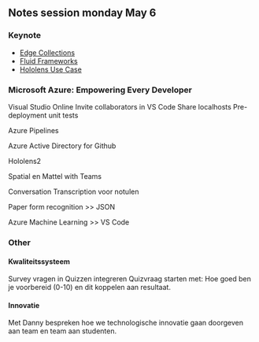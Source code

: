 ## Notes session monday May 6

### Keynote
- [Edge Collections](https://mspoweruser.com/microsoft-announce-edge-collections-for-the-new-chromium-powered-edge-browser/)
- [Fluid Frameworks](https://venturebeat.com/2019/05/06/microsoft-unveils-fluid-framework-a-web-based-modular-platform-for-document-creation/)
- [Hololens Use Case](https://medium.com/@spatialxr/spatial-and-mattel-showcase-partnership-on-stage-with-microsoft-at-mwc-9620d06341cc)

### Microsoft Azure: Empowering Every Developer

Visual Studio Online
Invite collaborators in VS Code
Share localhosts
Pre-deployment unit tests

Azure Pipelines

Azure Active Directory for Github

Hololens2

Spatial en Mattel with Teams

Conversation Transcription voor notulen

Paper form recognition >> JSON

Azure Machine Learning >> VS Code

### Other

#### Kwaliteitssysteem

Survey vragen in Quizzen integreren
Quizvraag starten met: Hoe goed ben je voorbereid (0-10) en dit koppelen aan resultaat.

#### Innovatie
Met Danny bespreken hoe we technologische innovatie gaan doorgeven aan team en team aan studenten.
